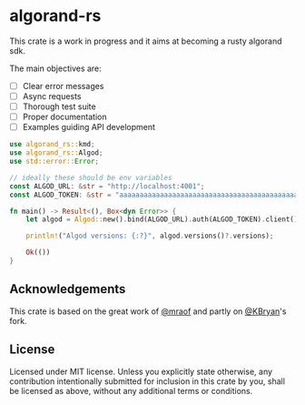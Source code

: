 # algorand-rs

This crate is a work in progress and it aims at becoming a rusty algorand sdk.

The main objectives are:

- [ ] Clear error messages
- [ ] Async requests
- [ ] Thorough test suite
- [ ] Proper documentation
- [ ] Examples guiding API development

```rust
use algorand_rs::kmd;
use algorand_rs::Algod;
use std::error::Error;

// ideally these should be env variables
const ALGOD_URL: &str = "http://localhost:4001";
const ALGOD_TOKEN: &str = "aaaaaaaaaaaaaaaaaaaaaaaaaaaaaaaaaaaaaaaaaaaaaaaaaaaaaaaaaaaaaaaa";

fn main() -> Result<(), Box<dyn Error>> {
    let algod = Algod::new().bind(ALGOD_URL).auth(ALGOD_TOKEN).client()?;

    println!("Algod versions: {:?}", algod.versions()?.versions);

    Ok(())
}
```

## Acknowledgements

This crate is based on the great work of [@mraof](https://github.com/mraof/rust-algorand-sdk) and partly on [@KBryan](https://github.com/KBryan/algorand_rust_sdk)'s fork.

## License

Licensed under MIT license.
Unless you explicitly state otherwise, any contribution intentionally submitted for inclusion in this crate by you, shall be licensed as above, without any additional terms or conditions.
